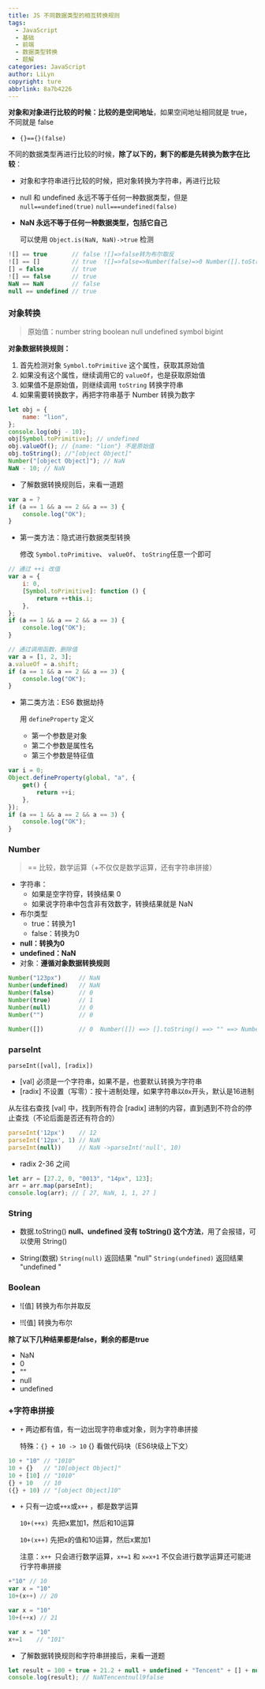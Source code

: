 ```yaml
---
title: JS 不同数据类型的相互转换规则
tags:
  - JavaScript
  - 基础
  - 前端
  - 数据类型转换
  - 题解
categories: JavaScript
author: LiLyn
copyright: ture
abbrlink: 8a7b4226
---
```


**对象和对象进行比较的时候：比较的是空间地址**，如果空间地址相同就是 true，不同就是 false

- `{}=={}(false)`

不同的数据类型再进行比较的时候，**除了以下的，剩下的都是先转换为数字在比较**：

- 对象和字符串进行比较的时候，把对象转换为字符串，再进行比较

- null 和 undefined 永远不等于任何一种数据类型，但是 `null==undefined(true)` `null===undefined(false)`

- **NaN 永远不等于任何一种数据类型，包括它自己**

  可以使用 `Object.is(NaN, NaN)->true` 检测

<!--more-->

```js
![] == true       // false ![]=>false转为布尔取反
![] == []         // true  ![]=>false=>Number(false)=>0 Number([].toString())=>0
[] = false        // true
![] == false      // true
NaN == NaN        // false
null == undefined // true
```



### 对象转换

> 原始值：number string boolean null undefined symbol bigint

**对象数据转换规则：**

1. 首先检测对象 `Symbol.toPrimitive` 这个属性，获取其原始值
2. 如果没有这个属性，继续调用它的 `valueOf`，也是获取原始值
3. 如果值不是原始值，则继续调用 `toString` 转换字符串
4. 如果需要转换数字，再把字符串基于 Number 转换为数字

```js
let obj = {
    name: "lion",
};
console.log(obj - 10);
obj[Symbol.toPrimitive]; // undefined
obj.valueOf(); // {name: "lion"} 不是原始值
obj.toString(); //"[object Object]"
Number("[object Object]"); // NaN
NaN - 10; // NaN
```

- 了解数据转换规则后，来看一道题

```js
var a = ?
if (a == 1 && a == 2 && a == 3) {
    console.log("OK");
}
```

- 第一类方法：隐式进行数据类型转换

  修改 `Symbol.toPrimitive`、 `valueOf`、  `toString`任意一个即可 

```js
// 通过 ++i 改值
var a = {
    i: 0,
    [Symbol.toPrimitive]: function () {
        return ++this.i;
    },
};
if (a == 1 && a == 2 && a == 3) {
    console.log("OK");
}

// 通过调用函数，删除值
var a = [1, 2, 3];
a.valueOf = a.shift;
if (a == 1 && a == 2 && a == 3) {
    console.log("OK");
}
```

- 第二类方法：ES6 数据劫持

  用 `defineProperty` 定义

  - 第一个参数是对象
  - 第二个参数是属性名
  - 第三个参数是特征值

```js
var i = 0;
Object.defineProperty(global, "a", {
    get() {
        return ++i;
    },
});
if (a == 1 && a == 2 && a == 3) {
    console.log("OK");
}
```



### Number

> == 比较，数学运算（+不仅仅是数学运算，还有字符串拼接）

- 字符串：
  - 如果是空字符穿，转换结果 0
  - 如果说字符串中包含非有效数字，转换结果就是 NaN
- 布尔类型
  - true：转换为1
  - false：转换为0
- **null：转换为0**
- **undefined：NaN**
- 对象：**遵循对象数据转换规则**

```js
Number("123px")     // NaN
Number(undefined)   // NaN
Number(false)       // 0
Number(true)        // 1
Number(null)        // 0
Number("")          // 0

Number([])          // 0  Number([]) ==> [].toString() ==> "" ==> Number("") ==> 0
```



### parseInt

`parseInt([val], [radix])`

- [val] 必须是一个字符串，如果不是，也要默认转换为字符串
- [radix] 不设置（写零）：按十进制处理，如果字符串以`0x`开头，默认是16进制

从左往右查找 [val] 中，找到所有符合 [radix] 进制的内容，直到遇到不符合的停止查找（不论后面是否还有符合的）

```js
parseInt('12px')    // 12
parseInt('12px', 1) // NaN
parseInt(null))     // NaN ->parseInt('null', 10)
```

- radix 2-36 之间

```js
let arr = [27.2, 0, "0013", "14px", 123];
arr = arr.map(parseInt);
console.log(arr); // [ 27, NaN, 1, 1, 27 ]
```



### String

- 数据.toString()
  **null、undefined 没有 toString() 这个方法**，用了会报错，可以使用 String()

- String(数据)
  `String(null)` 返回结果 "null"
  `String(undefined)` 返回结果 "undefined "



### Boolean

- ![值]  转换为布尔并取反

- !![值]  转换为布尔

**除了以下几种结果都是false，剩余的都是true**

- NaN
- 0
- ""
- null
- undefined



### +字符串拼接

- `+` 两边都有值，有一边出现字符串或对象，则为字符串拼接

  特殊：`{} + 10 -> 10` {} 看做代码块（ES6块级上下文）

```js
10 + "10" // "1010"
10 + {}   // "10[object Object]"
10 + [10] // "1010"
{} + 10   // 10
({} + 10) // "[object Object]10"
```

- `+` 只有一边或`++x`或`x++` ，都是数学运算

  `10+(++x) `先把x累加1，然后和10运算

  `10+(x++)` 先把x的值和10运算，然后x累加1

  注意：`x++ `只会进行数学运算，`x+=1` 和 `x=x+1` 不仅会进行数学运算还可能进行字符串拼接

```js
+"10" // 10
var x = "10"
10+(x++) // 20

var x = "10"
10+(++x) // 21

var x = "10"
x+=1    // "101"
```

- 了解数据转换规则和字符串拼接后，来看一道题

```js
let result = 100 + true + 21.2 + null + undefined + "Tencent" + [] + null + 9 + false;
console.log(result); // NaNTencentnull9false
```

